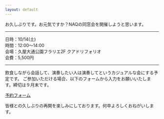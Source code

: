 ```yaml
---
layout: default
---
```


お久しぶりです。お元気ですか？NAQの同窓会を開催しようと思います。  

---

日時：10/14(土)  
時間：12:00～14:00  
会場：久屋大通公園フラリエ2F クアドリフォリオ  
会費：5,500円  

---

飲食しながら会話して、演奏したい人は演奏してというカジュアルな会にする予定です。
ご参加いただける場合、以下のフォームから入力をお願いいたします。締切は９月末です。

[予約フォーム](https://forms.gle/NMnngwS8Bj4VrPcN9)

皆様との久しぶりの再開を楽しみにしております。何卒よろしくおねがいします。
